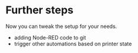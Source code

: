 # Further steps

Now you can tweak the setup for your needs.

- adding Node-RED code to git
- trigger other automations based on printer state
